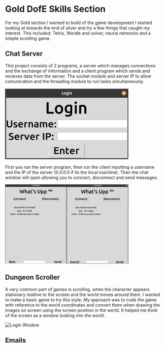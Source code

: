 # Gold DofE Skills Section 

For my Gold section I wanted to build of the game development I started looking at towards the end of silver and try a few things that caught my interest. This included: Tetris, Wordle and solver, neural networks and a simple scrolling game.

## Chat Server

This project consists of 2 programs, a server which manages connections and the exchange of information and a client program which sends and recieves data from the server. The socket module and server IP to allow comunication and the threading module to run tasks simultaneously.

<img src="Chat_Server/login.png" alt="Login Window" width="400px">

First you run the server program, then run the client inputting a username and the IP of the server (0.0.0.0 if its the local machine). Then the chat window will open allowing you to connect, disconnect and send messages.

<img src="Chat_Server/multipleClients.png" alt="Login Window" width="400px">



## Dungeon Scroller

A very common part of games is scrolling, when the character appears stationary realtive to the screen and the world moves around them. I wanted to make a basic game to try this style. My approach was to code the game with reference to the world coordinates and convert them when drawing the images on screen using the screen position in the world. It helped me think of the screen as a window looking into the world.

<img src="Dungeon_Scroller/.png" alt="Login Window" width="400px">



## Emails


